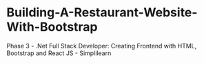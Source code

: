 # Building-A-Restaurant-Website-With-Bootstrap
Phase 3 - .Net Full Stack Developer: Creating Frontend with HTML, Bootstrap and React JS - Simplilearn
